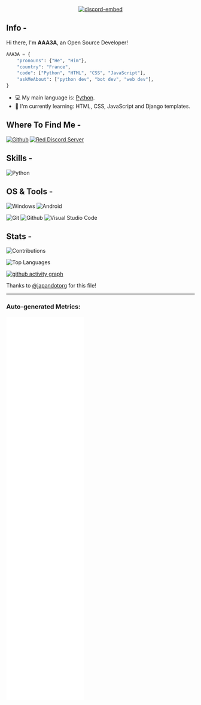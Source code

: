 <p align="center">
   <a href="https://discord.com/users/829612600059887649">
      <picture>
         <source media="(prefers-color-scheme: dark)" srcset="https://lanyard.cnrad.dev/api/829612600059887649?showDisplayName=true&theme=dark&animated=true&hideTimestamp=true" />
         <source media="(prefers-color-scheme: light)" srcset="https://lanyard.cnrad.dev/api/829612600059887649?theme=light&animated=true&hideTimestamp=true" />
         <img alt="discord-embed" src="https://lanyard.cnrad.dev/api/829612600059887649?theme=dark&animated=true&hideTimestamp=true" />
      </picture>
   </a>
</p>

## Info -

Hi there, I'm **AAA3A**, an Open Source Developer!

```python
AAA3A = {
    "pronouns": {"He", "Him"},
    "country": "France",
    "code": ["Python", "HTML", "CSS", "JavaScript"],
    "askMeAbout": ["python dev", "bot dev", "web dev"],
}
```
- :computer: My main language is: [Python](https://www.python.org).
- :school: I'm currently learning: HTML, CSS, JavaScript and Django templates.

## Where To Find Me -

[![Github](https://img.shields.io/badge/-Github-181717?style=for-the-badge&logo=Github&logoColor=white)](https://github.com/AAA3A-AAA3A)
[![Red Discord Server](https://img.shields.io/badge/Discord-7289DA?label=Red%20Server&style=for-the-badge&logo=discord&logoColor=white)](https://discord.gg/red)

## Skills -
![Python](https://img.shields.io/badge/Python-14354C?style=for-the-badge&logo=python&logoColor=white)

## OS & Tools -

![Windows](https://img.shields.io/badge/Windows-0078D6?style=for-the-badge&logo=windows&logoColor=white)
![Android](https://img.shields.io/badge/Android-3DDC84?style=for-the-badge&logo=android&logoColor=white)

![Git](https://img.shields.io/badge/-Git-F05032?logo=Git&style=for-the-badge&logoColor=white)
![Github](https://img.shields.io/badge/-Github-181717?logo=Github&style=for-the-badge&logoColor=white)
![Visual Studio Code](https://img.shields.io/static/v1?label=Visual%20Studio%20Code&logo=visualstudiocode&message=software&style=for-the-badge&logoColor=white&color=brightgreen&url=https://code.visualstudio.com/)

## Stats -

![Contributions](https://github-readme-stats.vercel.app/api?username=AAA3A-AAA3A&show_icons=true&line_height=24&count_private=false&theme=vue)

![Top Languages](https://github-readme-stats.vercel.app/api/top-langs/?username=AAA3A-AAA3A&layout=compact&show_icons=true)

[![github activity graph](https://github-readme-activity-graph.cyclic.app/graph?username=AAA3A-AAA3A&theme=merko)](https://github.com/AAA3A-AAA3A)

Thanks to [@japandotorg](https://github.com/japandotorg) for this file!

---

### Auto-generated Metrics:
![Metrics](https://github.com/AAA3A-AAA3A/AAA3A-AAA3A/blob/main/github-metrics.svg)
